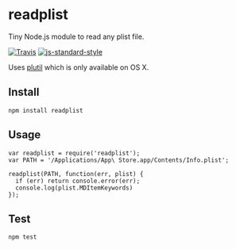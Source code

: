 readplist
=========

Tiny Node.js module to read any plist file.

[![Travis](https://img.shields.io/travis/sonnyp/readplist/master.svg?style=flat-square)](https://travis-ci.org/sonnyp/readplist/branches)
[![js-standard-style](https://img.shields.io/badge/code%20style-standard-brightgreen.svg?style=flat-square)](http://standardjs.com/)

Uses [plutil](https://developer.apple.com/library/mac/documentation/Darwin/Reference/ManPages/man1/plutil.1.html) which is only available on OS X.

## Install

`npm install readplist`

## Usage

```
var readplist = require('readplist');
var PATH = '/Applications/App\ Store.app/Contents/Info.plist';

readplist(PATH, function(err, plist) {
  if (err) return console.error(err);
  console.log(plist.MDItemKeywords)
});
```

## Test

```npm install -g standard
npm test
```
